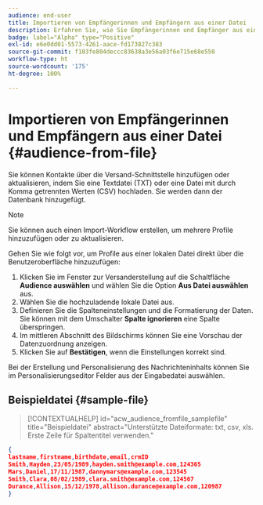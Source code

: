 ```yaml
---
audience: end-user
title: Importieren von Empfängerinnen und Empfängern aus einer Datei
description: Erfahren Sie, wie Sie Empfängerinnen und Empfänger aus einer externen Datei importieren
badge: label="Alpha" type="Positive"
exl-id: e6e0dd01-5573-4261-aace-fd173827c383
source-git-commit: f103fe804deccc83638a3e56a03f6e715e68e550
workflow-type: ht
source-wordcount: '175'
ht-degree: 100%

---
```


# Importieren von Empfängerinnen und Empfängern aus einer Datei {#audience-from-file}

Sie können Kontakte über die Versand-Schnittstelle hinzufügen oder aktualisieren, indem Sie eine Textdatei (TXT) oder eine Datei mit durch Komma getrennten Werten (CSV) hochladen. Sie werden dann der Datenbank hinzugefügt.

>[!NOTE]
>
>Sie können auch einen Import-Workflow erstellen, um mehrere Profile hinzuzufügen oder zu aktualisieren.


Gehen Sie wie folgt vor, um Profile aus einer lokalen Datei direkt über die Benutzeroberfläche hinzuzufügen:

1. Klicken Sie im Fenster zur Versanderstellung auf die Schaltfläche **Audience auswählen** und wählen Sie die Option **Aus Datei auswählen** aus.
1. Wählen Sie die hochzuladende lokale Datei aus.
1. Definieren Sie die Spalteneinstellungen und die Formatierung der Daten. Sie können mit dem Umschalter **Spalte ignorieren** eine Spalte überspringen.
1. Im mittleren Abschnitt des Bildschirms können Sie eine Vorschau der Datenzuordnung anzeigen.
1. Klicken Sie auf **Bestätigen**, wenn die Einstellungen korrekt sind.

Bei der Erstellung und Personalisierung des Nachrichteninhalts können Sie im Personalisierungseditor Felder aus der Eingabedatei auswählen.

## Beispieldatei {#sample-file}

>[!CONTEXTUALHELP]
>id="acw_audience_fromfile_samplefile"
>title="Beispieldatei"
>abstract="Unterstützte Dateiformate: txt, csv, xls. Erste Zeile für Spaltentitel verwenden."


```json
{
lastname,firstname,birthdate,email,crmID
Smith,Hayden,23/05/1989,hayden.smith@example.com,124365
Mars,Daniel,17/11/1987,dannymars@example.com,123545
Smith,Clara,08/02/1989,clara.smith@example.com,124567
Durance,Allison,15/12/1978,allison.durance@example.com,120987
}
```
